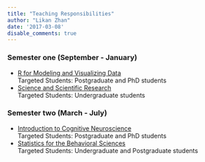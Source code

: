```yaml
---
title: "Teaching Responsibilities"
author: "Likan Zhan"
date: '2017-03-08'
disable_comments: true
---
```


### Semester one (September - January)
- [R for Modeling and Visualizing Data](/en/teach/R-for-Statistics-Data-Visualization/) <br>
  Targeted Students: Postgraduate and PhD students <br>
- [Science and Scientific Research](/en/teach/Science-and-Scientific-Research/) <br>
  Targeted Students: Undergraduate students

### Semester two (March - July)
- [Introduction to Cognitive Neuroscience](/en/teach/Introduction-to-Cognitive-Neuroscience/) <br>
  Targeted Students: Postgraduate and PhD students
- [Statistics for the Behavioral Sciences](/en/teach/Statistics-for-the-Behavioral-Sciences/) <br>
  Targeted Students: Undergraduate and Postgraduate students
